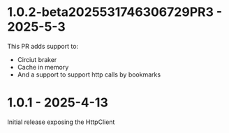 # 1.0.2-beta2025531746306729PR3 - 2025-5-3

This PR adds support to:
- Circiut braker
- Cache in memory
- And a support to support http calls by bookmarks


# 1.0.1 - 2025-4-13

Initial release exposing the HttpClient


